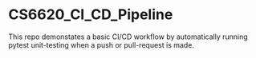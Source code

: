 # CS6620_CI_CD_Pipeline

This repo demonstates a basic CI/CD workflow by automatically running pytest unit-testing when a push or pull-request is made.